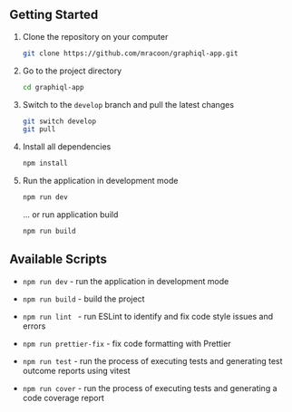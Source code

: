 ## Getting Started

1. Clone the repository on your computer
   ```sh
   git clone https://github.com/mracoon/graphiql-app.git
   ```
2. Go to the project directory
   ```sh
   cd graphiql-app
   ```
3. Switch to the `develop` branch and pull the latest changes
   ```sh
   git switch develop
   git pull
   ```
4. Install all dependencies
   ```sh
   npm install
   ```
5. Run the application in development mode
   ```sh
   npm run dev
   ```
   ... or run application build
   ```sh
   npm run build
   ```

## Available Scripts

- `npm run dev` - run the application in development mode

- `npm run build` - build the project

- `npm run lint ` - run ESLint to identify and fix code style issues and errors

- `npm run prettier-fix` - fix code formatting with Prettier

- `npm run test` - run the process of executing tests and generating test outcome reports using vitest

- `npm run cover` - run the process of executing tests and generating a code coverage report
